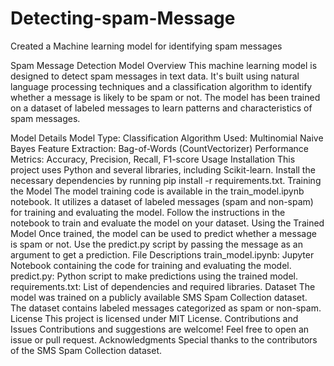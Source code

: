 # Detecting-spam-Message
Created a Machine learning model for identifying spam messages

Spam Message Detection Model
Overview
This machine learning model is designed to detect spam messages in text data. It's built using natural language processing techniques and a classification algorithm to identify whether a message is likely to be spam or not. The model has been trained on a dataset of labeled messages to learn patterns and characteristics of spam messages.

Model Details
Model Type: Classification
Algorithm Used: Multinomial Naive Bayes
Feature Extraction: Bag-of-Words (CountVectorizer)
Performance Metrics: Accuracy, Precision, Recall, F1-score
Usage
Installation
This project uses Python and several libraries, including Scikit-learn.
Install the necessary dependencies by running pip install -r requirements.txt.
Training the Model
The model training code is available in the train_model.ipynb notebook.
It utilizes a dataset of labeled messages (spam and non-spam) for training and evaluating the model.
Follow the instructions in the notebook to train and evaluate the model on your dataset.
Using the Trained Model
Once trained, the model can be used to predict whether a message is spam or not.
Use the predict.py script by passing the message as an argument to get a prediction.
File Descriptions
train_model.ipynb: Jupyter Notebook containing the code for training and evaluating the model.
predict.py: Python script to make predictions using the trained model.
requirements.txt: List of dependencies and required libraries.
Dataset
The model was trained on a publicly available SMS Spam Collection dataset.
The dataset contains labeled messages categorized as spam or non-spam.
License
This project is licensed under MIT License.
Contributions and Issues
Contributions and suggestions are welcome! Feel free to open an issue or pull request.
Acknowledgments
Special thanks to the contributors of the SMS Spam Collection dataset.
